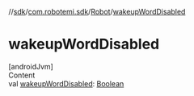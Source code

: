 //[sdk](../../../index.md)/[com.robotemi.sdk](../index.md)/[Robot](index.md)/[wakeupWordDisabled](wakeup-word-disabled.md)



# wakeupWordDisabled  
[androidJvm]  
Content  
val [wakeupWordDisabled](wakeup-word-disabled.md): [Boolean](https://kotlinlang.org/api/latest/jvm/stdlib/kotlin/-boolean/index.html)  



